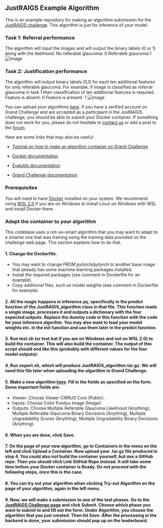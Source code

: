 ## JustRAIGS Example Algorithm

This is an example repository for making an algorithm submission for the [JustRAIGS challenge](https://justraigs.grand-challenge.org/). This algorithm is just for inference of your model.

### Task 1: Referral performance
The algorithm will input the images and will output the binary labels (0 or 1) along with the likelihood.
No referable glaucoma: 0
Referable glaucoma:1
![image](https://github.com/yeganehmadadi/JustRAIGS_Challenge_Multi-Label-Classification/assets/44732616/975cf867-9de4-4a44-b2f4-089dc07f30b0)

### Task 2: Justification performance
The algorithm will output binary labels (0,1) for each ten additional features for only referable glaucoma. For example, if image is classified as referral glaucoma in task 1 then classification of ten additional features is required.
Feature is absent: 0
Feature is present: 1
![image](https://github.com/yeganehmadadi/JustRAIGS_Challenge_Multi-Label-Classification/assets/44732616/8b608cf7-47ce-4c91-943c-566f8a2725dd)


You can upload your algorithms [here](https://justraigs.grand-challenge.org/). If you have a verified account on Grand Challenge and are accepted as a participant in the JustRAIGS challenge, you should be able to submit your Docker container. If something does not work for you, please do not hesitate to [contact us](mailto:yeganeh.madadi@gmail.com) or add a post to the [forum](https://justraigs.grand-challenge.org).

Here are some links that may also be useful:

* [Tutorial on how to make an algorithm container on Grand Challenge](https://grand-challenge.org/documentation/create-your-own-algorithm/)

* [Docker documentation](https://docs.docker.com/)

* [Evalutils documentation](https://evalutils.readthedocs.io/en/latest/)

* [Grand Challenge documentation](https://comic.github.io/grand-challenge.org/algorithms.html)


### Prerequisites

You will need to have [Docker](https://docs.docker.com/) installed on your system. We recommend using [WSL 2.0](https://learn.microsoft.com/en-us/windows/wsl/install) if you are on Windows to install Linux on Windows with WSL and install Docker there.


### Adapt the container to your algorithm

This codebase uses a not-so-smart algorithm that you may want to adapt to a smarter one that was training using the training data provided on the challenge web page. This section explains how to do that.

#### 1. Change the Dockerfile.

  * You may want to change *FROM pytorch/pytorch* to another base image that already has some machine learning packages installed.
  * Install the required packages (see comment in Dockerfile for an example).
  * Copy additional files, such as model weights (see comment in Dockerfile for example).

#### 2. All the magic happens in inference.py, specifically in the predict function of the JustRAIGS_algorithm class in that file. This function reads a single image, processes it and outputs a dictionary with the four expected outputs. Replace the dummy code in this function with the code for your inference algorihm. You may also want to load your model weights etc. in the __init__ function and use them later in the predict function.

#### 3. Run test.sh (or test.bat if you are on Windows and not on WSL 2.0) to build the container. This will also build the container. The output of this script should end like this (probably with different values for the four model outputs):

#### 4. Run export.sh, which will produce JustRAIGS_algorithm.tar.gz. We will need this file later when uploading the algorithm to Grand Challenge.

#### 5. Make a new algorithm [here](https://justraigs.grand-challenge.org/evaluation/development-phase/submissions/create/). Fill in the fields as specified on the form. Some important fields are:

 * Viewer: Choose Viewer CIRRUS Core (Public).
 * Inputs: Choose Color Fundus Image (Image).
 * Outputs: Choose Multiple Referable Glaucoma Likelihood (Anything), Multiple Referable Glaucoma Binary Decisions (Anything), Multiple Ungradability Scores (Anything), Multiple Ungradability Binary Decisions (Anything).

#### 6. When you are done, click Save.

#### 7. On the page of your new algorithm, go to Containers in the menu on the left and click Upload a Container. Now upload your .tar.gz file produced in step 4. You could also not build the container yourself, but use a GitHub repo. Then you should click Link GitHub Repo instead. It will take some time before your Docker container is Ready. Do not proceed with the following steps, once this is the case.

#### 8. You can try out your algorithm when clicking Try-out Algorithm on the page of your algorithm, again in the left menu.

#### 9. Now, we will make a submission to one of the test phases. Go to the [JustRAIGS Challenge page](https://justraigs.grand-challenge.org/) and click Submit. Choose which phase you want to submit to and fill out the form. Under Algorithm, you choose the algorithm that you just created. Then hit Save. After the processing in the backend is done, your submission should pop up on the leaderboard.
